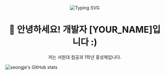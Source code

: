 
<!--
**seongje4954/seongje4954** is a ✨ _special_ ✨ repository because its `README.md` (this file) appears on your GitHub profile.

Here are some ideas to get you started:

- 🔭 I’m currently working on ...
- 🌱 I’m currently learning ...
- 👯 I’m looking to collaborate on ...
- 🤔 I’m looking for help with ...
- 💬 Ask me about ...
- 📫 How to reach me: ...
- 😄 Pronouns: ...
- ⚡ Fun fact: ...
-->
<p align="center">
  <img src="https://readme-typing-svg.demolab.com/?lines=안녕하세요!+👋;" alt="Typing SVG" />
</p>

<h1 align="center">👋 안녕하세요! 개발자 [YOUR_NAME]입니다 :)</h1>


<p align="center">
  저는 서원대 컴공과 1학년 홍성제입니다.<br>

![seongje's GitHub stats](https://github-readme-stats.vercel.app/api?username=seongje4954&show_icons=true&theme=radical)
